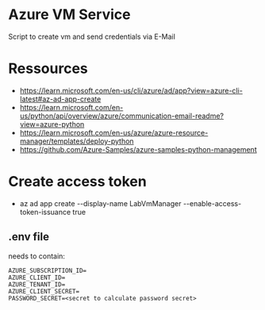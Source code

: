 # Azure VM Service

Script to create vm and send credentials via E-Mail

# Ressources

 - https://learn.microsoft.com/en-us/cli/azure/ad/app?view=azure-cli-latest#az-ad-app-create
 - https://learn.microsoft.com/en-us/python/api/overview/azure/communication-email-readme?view=azure-python
 - https://learn.microsoft.com/en-us/azure/azure-resource-manager/templates/deploy-python
 - https://github.com/Azure-Samples/azure-samples-python-management

# Create access token
 - az ad app create --display-name LabVmManager --enable-access-token-issuance true

## .env file
needs to contain:
```shell
AZURE_SUBSCRIPTION_ID=
AZURE_CLIENT_ID=
AZURE_TENANT_ID=
AZURE_CLIENT_SECRET=
PASSWORD_SECRET=<secret to calculate password secret>
```